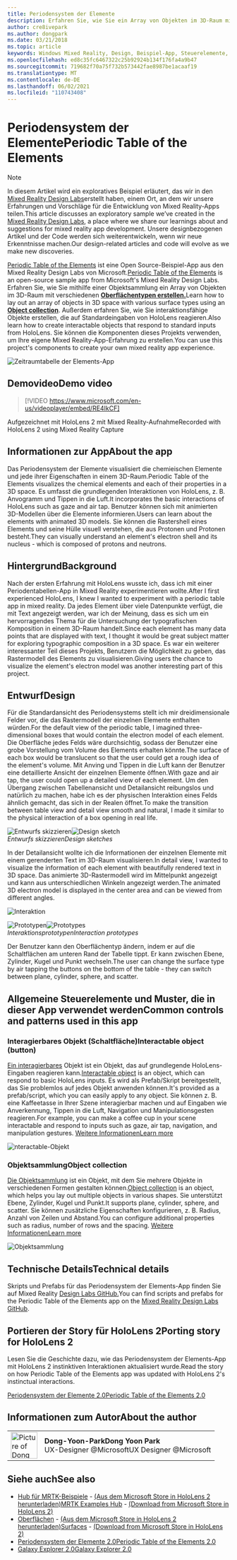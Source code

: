 ```yaml
---
title: Periodensystem der Elemente
description: Erfahren Sie, wie Sie ein Array von Objekten im 3D-Raum mit verschiedenen Oberflächentypen erstellen, indem Sie eine Objektsammlung mit dem Periodensystem der Beispiel-App Elements verwenden.
author: cre8ivepark
ms.author: dongpark
ms.date: 03/21/2018
ms.topic: article
keywords: Windows Mixed Reality, Design, Beispiel-App, Steuerelemente, MRTK, Mixed Reality Toolkit, Unity, Beispiel-Apps, Beispiel-Apps, Open Source, Microsoft Store, HoloLens, Mixed Reality-Headset, Windows Mixed Reality-Headset, Virtual Reality-Headset
ms.openlocfilehash: ed8c35fc6467322c25b92924b134f176fa4a9b47
ms.sourcegitcommit: 719682f70a75f732b573442fae8987be1acaaf19
ms.translationtype: MT
ms.contentlocale: de-DE
ms.lasthandoff: 06/02/2021
ms.locfileid: "110743408"
---
```

# <a name="periodic-table-of-the-elements"></a><span data-ttu-id="d8964-104">Periodensystem der Elemente</span><span class="sxs-lookup"><span data-stu-id="d8964-104">Periodic Table of the Elements</span></span>

>[!NOTE]
><span data-ttu-id="d8964-105">In diesem Artikel wird ein exploratives Beispiel erläutert, das wir in den [Mixed Reality Design Labs](https://github.com/Microsoft/MRDesignLabs_Unity)erstellt haben, einem Ort, an dem wir unsere Erfahrungen und Vorschläge für die Entwicklung von Mixed Reality-Apps teilen.</span><span class="sxs-lookup"><span data-stu-id="d8964-105">This article discusses an exploratory sample we’ve created in the [Mixed Reality Design Labs](https://github.com/Microsoft/MRDesignLabs_Unity), a place where we share our learnings about and suggestions for mixed reality app development.</span></span> <span data-ttu-id="d8964-106">Unsere designbezogenen Artikel und der Code werden sich weiterentwickeln, wenn wir neue Erkenntnisse machen.</span><span class="sxs-lookup"><span data-stu-id="d8964-106">Our design-related articles and code will evolve as we make new discoveries.</span></span>

<span data-ttu-id="d8964-107">[Periodic Table of the Elements](https://github.com/Microsoft/MRDesignLabs_Unity_PeriodicTable) ist eine Open Source-Beispiel-App aus den Mixed Reality Design Labs von Microsoft.</span><span class="sxs-lookup"><span data-stu-id="d8964-107">[Periodic Table of the Elements](https://github.com/Microsoft/MRDesignLabs_Unity_PeriodicTable) is an open-source sample app from Microsoft's Mixed Reality Design Labs.</span></span> <span data-ttu-id="d8964-108">Erfahren Sie, wie Sie mithilfe einer Objektsammlung ein Array von Objekten im 3D-Raum mit verschiedenen **[Oberflächentypen erstellen.](../../design/object-collection.md)**</span><span class="sxs-lookup"><span data-stu-id="d8964-108">Learn how to lay out an array of objects in 3D space with various surface types using an **[Object collection](../../design/object-collection.md)**.</span></span> <span data-ttu-id="d8964-109">Außerdem erfahren Sie, wie Sie interaktionsfähige Objekte erstellen, die auf Standardeingaben von HoloLens reagieren.</span><span class="sxs-lookup"><span data-stu-id="d8964-109">Also learn how to create interactable objects that respond to standard inputs from HoloLens.</span></span> <span data-ttu-id="d8964-110">Sie können die Komponenten dieses Projekts verwenden, um Ihre eigene Mixed Reality-App-Erfahrung zu erstellen.</span><span class="sxs-lookup"><span data-stu-id="d8964-110">You can use this project's components to create your own mixed reality app experience.</span></span>

![Zeitraumtabelle der Elements-App](images/640px-periodictable-hero.jpg)

## <a name="demo-video"></a><span data-ttu-id="d8964-112">Demovideo</span><span class="sxs-lookup"><span data-stu-id="d8964-112">Demo video</span></span> 
> [!VIDEO https://www.microsoft.com/en-us/videoplayer/embed/RE4IkCF]

<span data-ttu-id="d8964-113">Aufgezeichnet mit HoloLens 2 mit Mixed Reality-Aufnahme</span><span class="sxs-lookup"><span data-stu-id="d8964-113">Recorded with HoloLens 2 using Mixed Reality Capture</span></span>

## <a name="about-the-app"></a><span data-ttu-id="d8964-114">Informationen zur App</span><span class="sxs-lookup"><span data-stu-id="d8964-114">About the app</span></span>

<span data-ttu-id="d8964-115">Das Periodensystem der Elemente visualisiert die chemieischen Elemente und jede ihrer Eigenschaften in einem 3D-Raum.</span><span class="sxs-lookup"><span data-stu-id="d8964-115">Periodic Table of the Elements visualizes the chemical elements and each of their properties in a 3D space.</span></span> <span data-ttu-id="d8964-116">Es umfasst die grundlegenden Interaktionen von HoloLens, z. B. Anvogramm und Tippen in die Luft.</span><span class="sxs-lookup"><span data-stu-id="d8964-116">It incorporates the basic interactions of HoloLens such as gaze and air tap.</span></span> <span data-ttu-id="d8964-117">Benutzer können sich mit animierten 3D-Modellen über die Elemente informieren.</span><span class="sxs-lookup"><span data-stu-id="d8964-117">Users can learn about the elements with animated 3D models.</span></span> <span data-ttu-id="d8964-118">Sie können die Rastershell eines Elements und seine Hülle visuell verstehen, die aus Protonen und Protonen besteht.</span><span class="sxs-lookup"><span data-stu-id="d8964-118">They can visually understand an element's electron shell and its nucleus - which is composed of protons and neutrons.</span></span>

## <a name="background"></a><span data-ttu-id="d8964-119">Hintergrund</span><span class="sxs-lookup"><span data-stu-id="d8964-119">Background</span></span>

<span data-ttu-id="d8964-120">Nach der ersten Erfahrung mit HoloLens wusste ich, dass ich mit einer Periodentabellen-App in Mixed Reality experimentieren wollte.</span><span class="sxs-lookup"><span data-stu-id="d8964-120">After I first experienced HoloLens, I knew I wanted to experiment with a periodic table app in mixed reality.</span></span> <span data-ttu-id="d8964-121">Da jedes Element über viele Datenpunkte verfügt, die mit Text angezeigt werden, war ich der Meinung, dass es sich um ein hervorragendes Thema für die Untersuchung der typografischen Komposition in einem 3D-Raum handelt.</span><span class="sxs-lookup"><span data-stu-id="d8964-121">Since each element has many data points that are displayed with text, I thought it would be great subject matter for exploring typographic composition in a 3D space.</span></span> <span data-ttu-id="d8964-122">Es war ein weiterer interessanter Teil dieses Projekts, Benutzern die Möglichkeit zu geben, das Rastermodell des Elements zu visualisieren.</span><span class="sxs-lookup"><span data-stu-id="d8964-122">Giving users the chance to visualize the element's electron model was another interesting part of this project.</span></span>

## <a name="design"></a><span data-ttu-id="d8964-123">Entwurf</span><span class="sxs-lookup"><span data-stu-id="d8964-123">Design</span></span>

<span data-ttu-id="d8964-124">Für die Standardansicht des Periodensystems stellt ich mir dreidimensionale Felder vor, die das Rastermodell der einzelnen Elemente enthalten würden.</span><span class="sxs-lookup"><span data-stu-id="d8964-124">For the default view of the periodic table, I imagined three-dimensional boxes that would contain the electron model of each element.</span></span> <span data-ttu-id="d8964-125">Die Oberfläche jedes Felds wäre durchsichtig, sodass der Benutzer eine grobe Vorstellung vom Volume des Elements erhalten könnte.</span><span class="sxs-lookup"><span data-stu-id="d8964-125">The surface of each box would be translucent so that the user could get a rough idea of the element's volume.</span></span> <span data-ttu-id="d8964-126">Mit Anving und Tippen in die Luft kann der Benutzer eine detaillierte Ansicht der einzelnen Elemente öffnen.</span><span class="sxs-lookup"><span data-stu-id="d8964-126">With gaze and air tap, the user could open up a detailed view of each element.</span></span> <span data-ttu-id="d8964-127">Um den Übergang zwischen Tabellenansicht und Detailansicht reibungslos und natürlich zu machen, habe ich es der physischen Interaktion eines Felds ähnlich gemacht, das sich in der Realen öffnet.</span><span class="sxs-lookup"><span data-stu-id="d8964-127">To make the transition between table view and detail view smooth and natural, I made it similar to the physical interaction of a box opening in real life.</span></span>

<span data-ttu-id="d8964-128">![Entwurfs skizzieren](images/640px-sketch20170406.jpg)</span><span class="sxs-lookup"><span data-stu-id="d8964-128">![Design sketch](images/640px-sketch20170406.jpg)</span></span><br>
<span data-ttu-id="d8964-129">*Entwurfs skizzieren*</span><span class="sxs-lookup"><span data-stu-id="d8964-129">*Design sketches*</span></span>

<span data-ttu-id="d8964-130">In der Detailansicht wollte ich die Informationen der einzelnen Elemente mit einem gerenderten Text im 3D-Raum visualisieren.</span><span class="sxs-lookup"><span data-stu-id="d8964-130">In detail view, I wanted to visualize the information of each element with beautifully rendered text in 3D space.</span></span> <span data-ttu-id="d8964-131">Das animierte 3D-Rastermodell wird im Mittelpunkt angezeigt und kann aus unterschiedlichen Winkeln angezeigt werden.</span><span class="sxs-lookup"><span data-stu-id="d8964-131">The animated 3D electron model is displayed in the center area and can be viewed from different angles.</span></span>

![Interaktion](images/640px-periodictable-interaction.jpg)

<span data-ttu-id="d8964-133">![Prototypen](images/640px-periodictable-prototypes.jpg)</span><span class="sxs-lookup"><span data-stu-id="d8964-133">![Prototypes](images/640px-periodictable-prototypes.jpg)</span></span><br>
<span data-ttu-id="d8964-134">*Interaktionsprototypen*</span><span class="sxs-lookup"><span data-stu-id="d8964-134">*Interaction prototypes*</span></span>

<span data-ttu-id="d8964-135">Der Benutzer kann den Oberflächentyp ändern, indem er auf die Schaltflächen am unteren Rand der Tabelle tippt. Er kann zwischen Ebene, Zylinder, Kugel und Punkt wechseln.</span><span class="sxs-lookup"><span data-stu-id="d8964-135">The user can change the surface type by air tapping the buttons on the bottom of the table - they can switch between plane, cylinder, sphere, and scatter.</span></span>

## <a name="common-controls-and-patterns-used-in-this-app"></a><span data-ttu-id="d8964-136">Allgemeine Steuerelemente und Muster, die in dieser App verwendet werden</span><span class="sxs-lookup"><span data-stu-id="d8964-136">Common controls and patterns used in this app</span></span>

### <a name="interactable-object-button"></a><span data-ttu-id="d8964-137">Interagierbares Objekt (Schaltfläche)</span><span class="sxs-lookup"><span data-stu-id="d8964-137">Interactable object (button)</span></span>

<span data-ttu-id="d8964-138">[Ein interagierbares](../../design/interactable-object.md) Objekt ist ein Objekt, das auf grundlegende HoloLens-Eingaben reagieren kann.</span><span class="sxs-lookup"><span data-stu-id="d8964-138">[Interactable object](../../design/interactable-object.md) is an object, which can respond to basic HoloLens inputs.</span></span> <span data-ttu-id="d8964-139">Es wird als Prefab/Skript bereitgestellt, das Sie problemlos auf jedes Objekt anwenden können.</span><span class="sxs-lookup"><span data-stu-id="d8964-139">It's provided as a prefab/script, which you can easily apply to any object.</span></span> <span data-ttu-id="d8964-140">Sie können z. B. eine Kaffeetasse in Ihrer Szene interagierbar machen und auf Eingaben wie Anverkennung, Tippen in die Luft, Navigation und Manipulationsgesten reagieren.</span><span class="sxs-lookup"><span data-stu-id="d8964-140">For example, you can make a coffee cup in your scene interactable and respond to inputs such as gaze, air tap, navigation, and manipulation gestures.</span></span> [<span data-ttu-id="d8964-141">Weitere Informationen</span><span class="sxs-lookup"><span data-stu-id="d8964-141">Learn more</span></span>](../../design/interactable-object.md)

![nteractable-Objekt](images/640px-periodictable-interactableobject.jpg)

### <a name="object-collection"></a><span data-ttu-id="d8964-143">Objektsammlung</span><span class="sxs-lookup"><span data-stu-id="d8964-143">Object collection</span></span>

<span data-ttu-id="d8964-144">[Die Objektsammlung](../../design/object-collection.md) ist ein Objekt, mit dem Sie mehrere Objekte in verschiedenen Formen gestalten können.</span><span class="sxs-lookup"><span data-stu-id="d8964-144">[Object collection](../../design/object-collection.md) is an object, which helps you lay out multiple objects in various shapes.</span></span> <span data-ttu-id="d8964-145">Sie unterstützt Ebene, Zylinder, Kugel und Punkt.</span><span class="sxs-lookup"><span data-stu-id="d8964-145">It supports plane, cylinder, sphere, and scatter.</span></span> <span data-ttu-id="d8964-146">Sie können zusätzliche Eigenschaften konfigurieren, z. B. Radius, Anzahl von Zeilen und Abstand.</span><span class="sxs-lookup"><span data-stu-id="d8964-146">You can configure additional properties such as radius, number of rows and the spacing.</span></span> [<span data-ttu-id="d8964-147">Weitere Informationen</span><span class="sxs-lookup"><span data-stu-id="d8964-147">Learn more</span></span>](../../design/object-collection.md)

![Objektsammlung](images/640px-periodictable-collections.jpg)

## <a name="technical-details"></a><span data-ttu-id="d8964-149">Technische Details</span><span class="sxs-lookup"><span data-stu-id="d8964-149">Technical details</span></span>

<span data-ttu-id="d8964-150">Skripts und Prefabs für das Periodensystem der Elements-App finden Sie auf Mixed Reality [Design Labs GitHub.](https://github.com/Microsoft/MRDesignLabs_Unity_PeriodicTable)</span><span class="sxs-lookup"><span data-stu-id="d8964-150">You can find scripts and prefabs for the Periodic Table of the Elements app on the [Mixed Reality Design Labs GitHub](https://github.com/Microsoft/MRDesignLabs_Unity_PeriodicTable).</span></span>

## <a name="porting-story-for-hololens-2"></a><span data-ttu-id="d8964-151">Portieren der Story für HoloLens 2</span><span class="sxs-lookup"><span data-stu-id="d8964-151">Porting story for HoloLens 2</span></span>

<span data-ttu-id="d8964-152">Lesen Sie die Geschichte dazu, wie das Periodensystem der Elements-App mit HoloLens 2 instinktiven Interaktionen aktualisiert wurde.</span><span class="sxs-lookup"><span data-stu-id="d8964-152">Read the story on how Periodic Table of the Elements app was updated with HoloLens 2's instinctual interactions.</span></span>

[<span data-ttu-id="d8964-153">Periodensystem der Elemente 2.0</span><span class="sxs-lookup"><span data-stu-id="d8964-153">Periodic Table of the Elements 2.0</span></span>](https://medium.com/@dongyoonpark/bringing-the-periodic-table-of-the-elements-app-to-hololens-2-with-mrtk-v2-a6e3d8362158)




## <a name="about-the-author"></a><span data-ttu-id="d8964-154">Informationen zum Autor</span><span class="sxs-lookup"><span data-stu-id="d8964-154">About the author</span></span>

<table style="border-collapse:collapse" padding-left="0px">
<tr>
<td style="border-style: none" width="60px"><img alt="Picture of Dong Yoon Park" width="60" height="60" src="images/dongyoonpark.jpg"></td>
<td style="border-style: none"><span data-ttu-id="d8964-155"><b>Dong-Yoon-Park</b></span><span class="sxs-lookup"><span data-stu-id="d8964-155"><b>Dong Yoon Park</b></span></span><br><span data-ttu-id="d8964-156">UX-Designer @Microsoft</span><span class="sxs-lookup"><span data-stu-id="d8964-156">UX Designer @Microsoft</span></span></td>
</tr>
</table>

## <a name="see-also"></a><span data-ttu-id="d8964-157">Siehe auch</span><span class="sxs-lookup"><span data-stu-id="d8964-157">See also</span></span>

* <span data-ttu-id="d8964-158">[Hub für MRTK-Beispiele](/windows/mixed-reality/mrtk-unity/features/example-scenes/example-hub) - [(Aus dem Microsoft Store in HoloLens 2 herunterladen)](https://www.microsoft.com/en-us/p/mrtk-examples-hub/9mv8c39l2sj4)</span><span class="sxs-lookup"><span data-stu-id="d8964-158">[MRTK Examples Hub](/windows/mixed-reality/mrtk-unity/features/example-scenes/example-hub) - [(Download from Microsoft Store in HoloLens 2)](https://www.microsoft.com/en-us/p/mrtk-examples-hub/9mv8c39l2sj4)</span></span>
* <span data-ttu-id="d8964-159">[Oberflächen](sampleapp-surfaces.md) - [(Aus dem Microsoft Store in HoloLens 2 herunterladen)](https://www.microsoft.com/en-us/p/surfaces/9nvkpv3sk3x0)</span><span class="sxs-lookup"><span data-stu-id="d8964-159">[Surfaces](sampleapp-surfaces.md) - [(Download from Microsoft Store in HoloLens 2)](https://www.microsoft.com/en-us/p/surfaces/9nvkpv3sk3x0)</span></span>
* [<span data-ttu-id="d8964-160">Periodensystem der Elemente 2.0</span><span class="sxs-lookup"><span data-stu-id="d8964-160">Periodic Table of the Elements 2.0</span></span>](https://medium.com/@dongyoonpark/bringing-the-periodic-table-of-the-elements-app-to-hololens-2-with-mrtk-v2-a6e3d8362158)
* [<span data-ttu-id="d8964-161">Galaxy Explorer 2.0</span><span class="sxs-lookup"><span data-stu-id="d8964-161">Galaxy Explorer 2.0</span></span>](galaxy-explorer-update.md)
